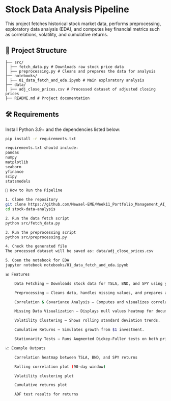# Stock Data Analysis Pipeline

This project fetches historical stock market data, performs preprocessing, exploratory data analysis (EDA), and computes key financial metrics such as correlations, volatility, and cumulative returns.

## 📂 Project Structure
```
├── src/
│ ├── fetch_data.py # Downloads raw stock price data
│ ├── preprocessing.py # Cleans and prepares the data for analysis
├── notebooks/
│ ├── 01_data_fetch_and_eda.ipynb # Main exploratory analysis
├── data/
│ ├── adj_close_prices.csv # Processed dataset of adjusted closing prices
├── README.md # Project documentation
```


## 🛠 Requirements

Install Python 3.9+ and the dependencies listed below:

```bash
pip install -r requirements.txt

requirements.txt should include:
pandas
numpy
matplotlib
seaborn
yfinance
scipy
statsmodels

🚀 How to Run the Pipeline

1. Clone the repository
git clone https://github.com/Mewael-EME/Week11_Portfolio_Management_AI_Timeseries
cd stock-data-analysis

2. Run the data fetch script
python src/fetch_data.py

3. Run the preprocessing script
python src/preprocessing.py

4. Check the generated file
The processed dataset will be saved as: data/adj_close_prices.csv

5. Open the notebook for EDA
jupyter notebook notebooks/01_data_fetch_and_eda.ipynb

📊 Features

    Data Fetching — Downloads stock data for TSLA, BND, and SPY using yfinance.

    Preprocessing — Cleans data, handles missing values, and prepares adjusted close prices.

    Correlation & Covariance Analysis — Computes and visualizes correlations.

    Missing Data Visualization — Displays null values heatmap for documentation.

    Volatility Clustering — Shows rolling standard deviation trends.

    Cumulative Returns — Simulates growth from $1 investment.

    Stationarity Tests — Runs Augmented Dickey-Fuller tests on both prices and returns.

📈 Example Outputs

    Correlation heatmap between TSLA, BND, and SPY returns

    Rolling correlation plot (90-day window)

    Volatility clustering plot

    Cumulative returns plot

    ADF test results for returns

